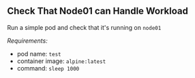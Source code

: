 ## Check That Node01 can Handle Workload

Run a simple pod and check that it's running on `node01`

*Requirements:*
- pod name: `test`
- container image: `alpine:latest`
- command: `sleep 1000`

